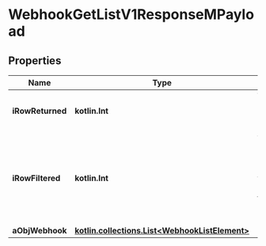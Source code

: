 
# WebhookGetListV1ResponseMPayload

## Properties
| Name | Type | Description | Notes |
| ------------ | ------------- | ------------- | ------------- |
| **iRowReturned** | **kotlin.Int** | The number of rows returned |  |
| **iRowFiltered** | **kotlin.Int** | The number of rows matching your filters (if any) or the total number of rows |  |
| **aObjWebhook** | [**kotlin.collections.List&lt;WebhookListElement&gt;**](WebhookListElement.md) |  |  |



